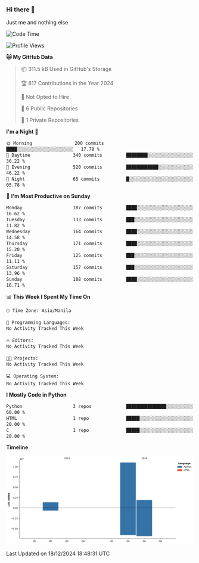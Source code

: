 ### Hi there 👋

Just me and nothing else


<!--START_SECTION:waka-->
![Code Time](http://img.shields.io/badge/Code%20Time-706%20hrs%2028%20mins-blue)

![Profile Views](http://img.shields.io/badge/Profile%20Views-0-blue)

**🐱 My GitHub Data** 

> 📦 311.5 kB Used in GitHub's Storage 
 > 
> 🏆 817 Contributions in the Year 2024
 > 
> 🚫 Not Opted to Hire
 > 
> 📜 6 Public Repositories 
 > 
> 🔑 1 Private Repositories 
 > 
**I'm a Night 🦉** 

```text
🌞 Morning                200 commits         ████░░░░░░░░░░░░░░░░░░░░░   17.78 % 
🌆 Daytime                340 commits         ████████░░░░░░░░░░░░░░░░░   30.22 % 
🌃 Evening                520 commits         ████████████░░░░░░░░░░░░░   46.22 % 
🌙 Night                  65 commits          █░░░░░░░░░░░░░░░░░░░░░░░░   05.78 % 
```
📅 **I'm Most Productive on Sunday** 

```text
Monday                   187 commits         ████░░░░░░░░░░░░░░░░░░░░░   16.62 % 
Tuesday                  133 commits         ███░░░░░░░░░░░░░░░░░░░░░░   11.82 % 
Wednesday                164 commits         ████░░░░░░░░░░░░░░░░░░░░░   14.58 % 
Thursday                 171 commits         ████░░░░░░░░░░░░░░░░░░░░░   15.20 % 
Friday                   125 commits         ███░░░░░░░░░░░░░░░░░░░░░░   11.11 % 
Saturday                 157 commits         ███░░░░░░░░░░░░░░░░░░░░░░   13.96 % 
Sunday                   188 commits         ████░░░░░░░░░░░░░░░░░░░░░   16.71 % 
```


📊 **This Week I Spent My Time On** 

```text
🕑︎ Time Zone: Asia/Manila

💬 Programming Languages: 
No Activity Tracked This Week

🔥 Editors: 
No Activity Tracked This Week

🐱‍💻 Projects: 
No Activity Tracked This Week

💻 Operating System: 
No Activity Tracked This Week
```

**I Mostly Code in Python** 

```text
Python                   3 repos             ███████████████░░░░░░░░░░   60.00 % 
HTML                     1 repo              █████░░░░░░░░░░░░░░░░░░░░   20.00 % 
C                        1 repo              █████░░░░░░░░░░░░░░░░░░░░   20.00 % 
```



**Timeline**

![Lines of Code chart](https://raw.githubusercontent.com/brutist/brutist/main/assets/bar_graph.png)


 Last Updated on 18/12/2024 18:48:31 UTC
<!--END_SECTION:waka-->
